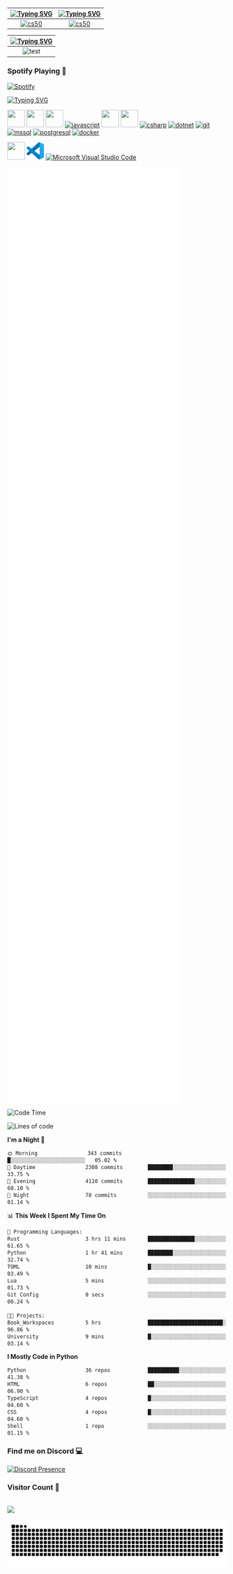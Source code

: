[![Typing SVG](https://readme-typing-svg.herokuapp.com?font=Caveat&weight=500&size=24&duration=6003&pause=1000&color=F044F7&background=F7F7F700&repeat=false&width=125&height=40&lines=%F0%9F%8D%B7+CS50+%F0%9F%8D%B7)](https://git.io/typing-svg)             |   [![Typing SVG](https://readme-typing-svg.herokuapp.com?font=Caveat&weight=500&size=24&duration=6003&pause=1000&color=F044F7&background=F7F7F700&repeat=false&width=135&height=40&lines=%F0%9F%90%8D+CS50P+%F0%9F%90%8D)](https://git.io/typing-svg)
:-------------------------:|:-------------------------:
<a href="https://certificates.cs50.io/77dc34e6-17fd-4a8f-bee2-c31077710b61.png?size=A4" target="_blank" rel="noreferrer"> <img src="https://i.ibb.co/rQSQDhh/CS50x-ezgif-com-resize2.png" alt="cs50"/> </a> | <a href="https://certificates.cs50.io/3f6f34be-467f-4bfb-a846-7c8b1063c2fe.png?size=A4" target="_blank" rel="noreferrer"> <img src="https://i.ibb.co/Cs2WjZX/CS50-P-ezgif-com-resize-2.png" alt="cs50"/> </a>

| [![Typing SVG](https://readme-typing-svg.herokuapp.com?font=Caveat&weight=500&size=21&duration=7003&pause=3000&color=5D4EF7FF&background=F7F7F700&repeat=false&width=175&height=40&lines=%F0%9F%92%BB+My+Terminal+%F0%9F%92%BB)](https://git.io/typing-svg) |
|:-----:|
| ![test](https://i.ibb.co/9V3RB3X/image-15.png) |

### Spotify Playing 🎵
[![Spotify](https://novatorem-callme-milad.vercel.app/api/spotify)](https://open.spotify.com/user/31qocuc7c7cg5zouwkn7jso7h5qa)

[![Typing SVG](https://readme-typing-svg.herokuapp.com?font=Handjet&weight=500&size=21&pause=3000&color=3FF74A&width=435&lines=Languages+and+Technologies+I+use+%3A)](https://git.io/typing-svg)

[<img src='https://i.giphy.com/media/LMt9638dO8dftAjtco/100.webp' width='40' height='40' />](https://python.org/)
[<img src='https://cdn.worldvectorlogo.com/logos/fastapi.svg' width='40' height='40' />](https://fastapi.tiangolo.com/)
[<img src='https://techstack-generator.vercel.app/django-icon.svg' width='40' height='40' />](https://www.djangoproject.com/)
[<img src='https://media1.giphy.com/media/ln7z2eWriiQAllfVcn/giphy.gif?cid=790b7611bbce32499d76d60c2b8dfcd8de49af4e8ac5f042&rid=giphy.gif&ct=s' width='40' height='40' alt='javascript'/>](https://developer.mozilla.org/en-US/docs/Web/JavaScript)
[<img src='https://i.giphy.com/media/eNAsjO55tPbgaor7ma/100w.webp' width='40' height='40' />](https://reactjs.org/)
[<img src='https://creazilla-store.fra1.digitaloceanspaces.com/icons/3257079/file-type-tailwind-icon-sm.png' width='40' height='40' />](https://tailwindcss.com/)
[<img src='https://techstack-generator.vercel.app/csharp-icon.svg' width='45' height='45' alt='csharp'/>](https://www.w3schools.com/cs/)
[<img src='https://www.keenesystems.com/hubfs/250300p1323EDNmainDotNetCore2.png' width='40' height='40' alt='dotnet'/>](https://dotnet.microsoft.com/)
[<img src='https://www.vectorlogo.zone/logos/git-scm/git-scm-icon.svg' width='40' height='40' alt='git'/>](https://git-scm.com/)
[<img src='https://assets.website-files.com/61d6b61c7084bb1d721a21aa/636add531dcf4d6ad0c45743_mssql%20260x260%20dark%20theme.png' width='40' height='40' alt='mssql'/>](https://www.microsoft.com/en-us/sql-server)
[<img src='https://skillicons.dev/icons?i=postgres' width='45' height='45' alt='postgresql'/>](https://www.postgresql.org/)
[<img src='https://techkblog.com/wp-content/uploads/2022/06/Docker.gif' width='40' height='40' alt='docker'/>](https://docker.com/)

[<img src='https://upload.wikimedia.org/wikipedia/commons/thumb/1/1d/PyCharm_Icon.svg/1200px-PyCharm_Icon.svg.png' width='40' height='40' />](https://www.jetbrains.com/pycharm/)
[<img src='https://raw.githubusercontent.com/devicons/devicon/master/icons/vscode/vscode-original.svg' width='40' height='40' alt='Visual Studio Code'/>](https://code.visualstudio.com/)
[<img src='https://visualstudio.microsoft.com/wp-content/uploads/2021/10/Product-Icon.svg' width='40' height='40' alt='Microsoft Visual Studio Code'/>](https://visualstudio.microsoft.com/)

<img align="center" src="/github-metrics.svg" alt="Metrics" width="400">

<!--START_SECTION:waka-->
![Code Time](http://img.shields.io/badge/Code%20Time-1%2C083%20hrs%2033%20mins-blue)

![Lines of code](https://img.shields.io/badge/From%20Hello%20World%20I%27ve%20Written-4.2%20million%20lines%20of%20code-blue)

**I'm a Night 🦉** 

```text
🌞 Morning                343 commits         █░░░░░░░░░░░░░░░░░░░░░░░░   05.02 % 
🌆 Daytime                2308 commits        ████████░░░░░░░░░░░░░░░░░   33.75 % 
🌃 Evening                4110 commits        ███████████████░░░░░░░░░░   60.10 % 
🌙 Night                  78 commits          ░░░░░░░░░░░░░░░░░░░░░░░░░   01.14 % 
```


📊 **This Week I Spent My Time On** 

```text
💬 Programming Languages: 
Rust                     3 hrs 11 mins       ███████████████░░░░░░░░░░   61.65 % 
Python                   1 hr 41 mins        ████████░░░░░░░░░░░░░░░░░   32.74 % 
TOML                     10 mins             █░░░░░░░░░░░░░░░░░░░░░░░░   03.49 % 
Lua                      5 mins              ░░░░░░░░░░░░░░░░░░░░░░░░░   01.73 % 
Git Config               0 secs              ░░░░░░░░░░░░░░░░░░░░░░░░░   00.24 % 

🐱‍💻 Projects: 
Book_Workspaces          5 hrs               ████████████████████████░   96.86 % 
University               9 mins              █░░░░░░░░░░░░░░░░░░░░░░░░   03.14 % 
```

**I Mostly Code in Python** 

```text
Python                   36 repos            ██████████░░░░░░░░░░░░░░░   41.38 % 
HTML                     6 repos             ██░░░░░░░░░░░░░░░░░░░░░░░   06.90 % 
TypeScript               4 repos             █░░░░░░░░░░░░░░░░░░░░░░░░   04.60 % 
CSS                      4 repos             █░░░░░░░░░░░░░░░░░░░░░░░░   04.60 % 
Shell                    1 repo              ░░░░░░░░░░░░░░░░░░░░░░░░░   01.15 % 
```




<!--END_SECTION:waka-->

### Find me on Discord 💻
<!-- Old one -->
<!-- <a href="https://discord.gg/pQVcABAxAy" rel="nofollow"> 
  <img src="https://discord.c99.nl/widget/theme-3/1001889586626175006.png" data-canonical-src="https://discord.c99.nl/widget/theme-3/1001889586626175006.png" style="max-width: 100%;"></a> -->
  
[![Discord Presence](https://lanyard.cnrad.dev/api/1001889586626175006)](https://discord.com/users/1001889586626175006)

### Visitor Count 🔢
<p align="left"> 
  <br>
  <img src="https://profile-counter.glitch.me/itz-Amethyst/count.svg" />
</p>

<picture>
  <source
    media="(prefers-color-scheme: dark)"
    srcset="https://raw.githubusercontent.com/platane/snk/output/github-contribution-grid-snake-dark.svg"
  />
  <source
    media="(prefers-color-scheme: light)"
    srcset="https://raw.githubusercontent.com/platane/snk/output/github-contribution-grid-snake.svg"
  />
  <img
    alt="github contribution grid snake animation"
    src="https://raw.githubusercontent.com/platane/snk/output/github-contribution-grid-snake.svg"
  />
</picture>
